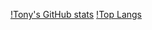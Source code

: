 [!Tony's GitHub stats](https://github-readme-stats.vercel.app/api?username=tonytrinh19&hide=issues&show_icons=true&theme=onedark)
[!Top Langs](https://github-readme-stats.vercel.app/api/top-langs/?username=tonytrinh19&layout=compact)
<!--
**tonytrinh19/tonytrinh19** is a ✨ _special_ ✨ repository because its `README.md` (this file) appears on your GitHub profile.

Here are some ideas to get you started:

- 🔭 I’m currently working on ...
- 🌱 I’m currently learning ...
- 👯 I’m looking to collaborate on ...
- 🤔 I’m looking for help with ...
- 💬 Ask me about ...
- 📫 How to reach me: ...
- 😄 Pronouns: ...
- ⚡ Fun fact: ...
-->
